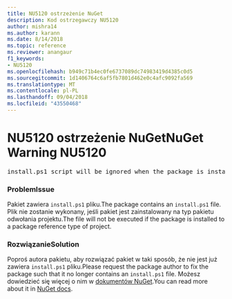 ```yaml
---
title: NU5120 ostrzeżenie NuGet
description: Kod ostrzegawczy NU5120
author: mishra14
ms.author: karann
ms.date: 8/14/2018
ms.topic: reference
ms.reviewer: anangaur
f1_keywords:
- NU5120
ms.openlocfilehash: b949c71b4ec0fe6737089dc74983419d4385c0d5
ms.sourcegitcommit: 1d1406764c6af5fb7801d462e0c4afc9092fa569
ms.translationtype: MT
ms.contentlocale: pl-PL
ms.lasthandoff: 09/04/2018
ms.locfileid: "43550468"
---
```

# <a name="nuget-warning-nu5120"></a><span data-ttu-id="87459-103">NU5120 ostrzeżenie NuGet</span><span class="sxs-lookup"><span data-stu-id="87459-103">NuGet Warning NU5120</span></span>
<pre>install.ps1 script will be ignored when the package is installed after the migration.</pre>

### <a name="issue"></a><span data-ttu-id="87459-104">Problem</span><span class="sxs-lookup"><span data-stu-id="87459-104">Issue</span></span>

<span data-ttu-id="87459-105">Pakiet zawiera `install.ps1` pliku.</span><span class="sxs-lookup"><span data-stu-id="87459-105">The package contains an `install.ps1` file.</span></span> <span data-ttu-id="87459-106">Plik nie zostanie wykonany, jeśli pakiet jest zainstalowany na typ pakietu odwołania projektu.</span><span class="sxs-lookup"><span data-stu-id="87459-106">The file will not be executed if the package is installed to a package reference type of project.</span></span>


### <a name="solution"></a><span data-ttu-id="87459-107">Rozwiązanie</span><span class="sxs-lookup"><span data-stu-id="87459-107">Solution</span></span>

<span data-ttu-id="87459-108">Poproś autora pakietu, aby rozwiązać pakiet w taki sposób, że nie jest już zawiera `install.ps1` pliku.</span><span class="sxs-lookup"><span data-stu-id="87459-108">Please request the package author to fix the package such that it no longer contains an `install.ps1` file.</span></span> <span data-ttu-id="87459-109">Możesz dowiedzieć się więcej o nim w [dokumentów NuGet](https://docs.microsoft.com/en-us/nuget/reference/migrate-packages-config-to-package-reference).</span><span class="sxs-lookup"><span data-stu-id="87459-109">You can read more about it in [NuGet docs](https://docs.microsoft.com/en-us/nuget/reference/migrate-packages-config-to-package-reference).</span></span>

